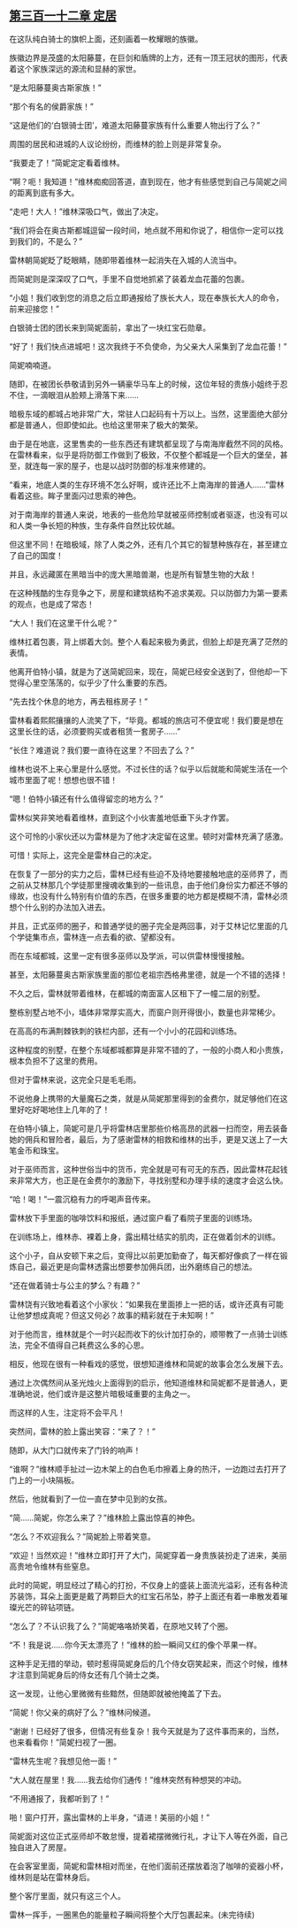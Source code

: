 ## [第三百一十二章 定居](https://www.xxbiquge.com/11_11222/8863142.html)


  在这队纯白骑士的旗帜上面，还刻画着一枚耀眼的族徽。

  族徽边界是茂盛的太阳藤蔓，在巨剑和盾牌的上方，还有一顶王冠状的图形，代表着这个家族深远的源流和显赫的家世。

  “是太阳藤蔓奥古斯家族！”

  “那个有名的侯爵家族！”

  “这是他们的‘白银骑士团’，难道太阳藤蔓家族有什么重要人物出行了么？”

  周围的居民和进城的人议论纷纷，而维林的脸上则是非常复杂。

  “我要走了！”简妮定定看着维林。

  “啊？呃！我知道！”维林痴痴回答道，直到现在，他才有些感觉到自己与简妮之间的距离到底有多大。

  “走吧！大人！”维林深吸口气，做出了决定。

  “我们将会在奥古斯都城逗留一段时间，地点就不用和你说了，相信你一定可以找到我们的，不是么？”

  雷林朝简妮眨了眨眼睛，随即带着维林一起消失在入城的人流当中。

  而简妮则是深深叹了口气，手里不自觉地抓紧了装着龙血花蕾的包裹。

  “小姐！我们收到您的消息之后立即通报给了族长大人，现在奉族长大人的命令，前来迎接您！”

  白银骑士团的团长来到简妮面前，拿出了一块红宝石勋章。

  “好了！我们快点进城吧！这次我终于不负使命，为父亲大人采集到了龙血花蕾！”

  简妮喃喃道。

  随即，在被团长恭敬请到另外一辆豪华马车上的时候，这位年轻的贵族小姐终于忍不住，一滴眼泪从脸颊上滑落下来……

  暗极东域的都城占地非常广大，常驻人口起码有十万以上。当然，这里面绝大部分都是普通人，但即使如此。也给这里带来了极大的繁荣。

  由于是在地底，这里售卖的一些东西还有建筑都呈现了与南海岸截然不同的风格。在雷林看来，似乎是将防御工作做到了极致，不仅整个都城是一个巨大的堡垒，甚至，就连每一家的屋子，也是以战时防御的标准来修建的。

  “看来，地底人类的生存环境不怎么好啊，或许还比不上南海岸的普通人……”雷林看着这些。眸子里面闪过思索的神色。

  对于南海岸的普通人来说，地表的一些危险早就被巫师控制或者驱逐，也没有可以和人类一争长短的种族，生存条件自然比较优越。

  但这里不同！在暗极域，除了人类之外，还有几个其它的智慧种族存在，甚至建立了自己的国度！

  并且，永远藏匿在黑暗当中的庞大黑暗兽潮，也是所有智慧生物的大敌！

  在这种残酷的生存竞争之下，房屋和建筑结构不追求美观。只以防御力为第一要素的观点，也是成了常态！

  “大人！我们在这里干什么呢？”

  维林扛着包裹，背上绑着大剑。整个人看起来极为勇武，但脸上却是充满了茫然的表情。

  他离开伯特小镇，就是为了送简妮回来，现在，简妮已经安全送到了，但他却一下觉得心里空荡荡的，似乎少了什么重要的东西。

  “先去找个休息的地方，再去租栋房子！”

  雷林看着熙熙攘攘的人流笑了下，“毕竟。都城的旅店可不便宜呢！我们要是想在这里长住的话，必须要购买或者租赁一套房子……”

  “长住？难道说？我们要一直待在这里？不回去了么？”

  维林也说不上来心里是什么感觉。不过长住的话？似乎以后就能和简妮生活在一个城市里面了呢！想想也很不错！

  “嗯！伯特小镇还有什么值得留恋的地方么？”

  雷林似笑非笑地看着维林，直到这个小伙害羞地低垂下头才作罢。

  这个可怜的小家伙还以为雷林是为了他才决定留在这里。顿时对雷林充满了感激。

  可惜！实际上，这完全是雷林自己的决定。

  在恢复了一部分的实力之后，雷林已经有些迫不及待地要接触地底的巫师界了，而之前从艾林那几个学徒那里搜魂收集到的一些讯息，由于他们身份实力都还不够的缘故，也没有什么特别有价值的东西，在很多重要的地方都是模糊不清，雷林必须想个什么别的办法加入进去。

  并且，正式巫师的圈子，和普通学徒的圈子完全是两回事，对于艾林记忆里面的几个学徒集市点，雷林连一点去看的欲、望都没有。

  而在东域都城，这里一定有很多巫师以及学派，可以供雷林慢慢接触。

  甚至，太阳藤蔓奥古斯家族里面的那位老祖宗西格弗里德，就是一个不错的选择！

  不久之后，雷林就带着维林，在都城的南面富人区租下了一幢二层的别墅。

  整栋别墅占地不小，墙体非常厚实高大，而窗户则开得很小，数量也非常稀少。

  在高高的布满荆棘铁刺的铁栏内部，还有一个小小的花园和训练场。

  这种程度的别墅，在整个东域都城都算是非常不错的了，一般的小商人和小贵族，根本负担不了这里的费用。

  但对于雷林来说，这完全只是毛毛雨。

  不说他身上携带的大量魔石之类，就是从简妮那里得到的金费尔，就足够他们在这里好吃好喝地住上几年的了！

  在伯特小镇上，简妮可是几乎将雷林店里那些价格高昂的武器一扫而空，用去装备她的佣兵和冒险者，最后，为了感谢雷林的相救和维林的出手，更是又送上了一大笔金币和珠宝。

  对于巫师而言，这种世俗当中的货币，完全就是可有可无的东西，因此雷林花起钱来非常大方，也正是在金费尔的激励下，寻找别墅和办理手续的速度才会这么快。

  “哈！喝！”一震沉稳有力的呼喝声音传来。

  雷林放下手里面的咖啡饮料和报纸，通过窗户看了看院子里面的训练场。

  在训练场上，维林赤、裸着上身，露出精壮结实的肌肉，正在做着剑术的训练。

  这个小子，自从安顿下来之后，变得比以前更加勤奋了，每天都好像疯了一样在锻炼自己，最近更是向雷林透露出想要参加佣兵团，出外磨练自己的想法。

  “还在做着骑士与公主的梦么？有趣？”

  雷林饶有兴致地看着这个小家伙：“如果我在里面掺上一把的话，或许还真有可能让他梦想成真呢？但这又何必？故事的精彩就在于未知啊！”

  对于他而言，维林就是个一时兴起而收下的伙计加打杂的，顺带教了一点骑士训练法，完全不值得自己耗费这么多的心思。

  相反，他现在很有一种看戏的感觉，很想知道维林和简妮的故事会怎么发展下去。

  通过上次偶然间从圣光烛火上面得到的启示，他知道维林和简妮都不是普通人，更准确地说，他们或许是这整片暗极域重要的主角之一。

  而这样的人生，注定将不会平凡！

  突然间，雷林的脸上露出笑容：“来了？！”

  随即，从大门口就传来了门铃的响声！

  “谁啊？”维林顺手扯过一边木架上的白色毛巾擦着上身的热汗，一边跑过去打开了门上的一小块隔板。

  然后，他就看到了一位一直在梦中见到的女孩。

  “简……简妮，你怎么来了？”维林脸上露出惊喜的神色。

  “怎么？不欢迎我么？”简妮脸上带着笑意。

  “欢迎！当然欢迎！”维林立即打开了大门，简妮穿着一身贵族装扮走了进来，美丽高贵地令维林有些窒息。

  此时的简妮，明显经过了精心的打扮，不仅身上的盛装上面流光溢彩，还有各种流苏装饰，耳朵上面更是戴了两颗巨大的红宝石吊坠，脖子上面还有着一串散发着璀璨光芒的碎钻项链。

  “怎么了？不认识我了么？”简妮咯咯娇笑着，在原地又转了个圈。

  “不！我是说……你今天太漂亮了！”维林的脸一瞬间又红的像个苹果一样。

  这种手足无措的举动，顿时惹得简妮身后的几个侍女窃笑起来，而这个时候，维林才注意到简妮身后的侍女还有几个骑士之类。

  这一发现，让他心里微微有些黯然，但随即就被他掩盖了下去。

  “简妮！你父亲的病好了么？”维林问候道。

  “谢谢！已经好了很多，但情况有些复杂！我今天就是为了这件事而来的，当然，也来看看你！”简妮扫视了一圈。

  “雷林先生呢？我想见他一面！”

  “大人就在屋里！我……我去给你们通传！”维林突然有种想哭的冲动。

  “不用通报了，我都听到了！”

  啪！窗户打开，露出雷林的上半身，“请进！美丽的小姐！”

  简妮面对这位正式巫师却不敢怠慢，提着裙摆微微行礼，才让下人等在外面，自己独自进入了房屋。

  在会客室里面，简妮和雷林相对而坐，在他们面前还摆放着泡了咖啡的瓷器小杯，维林则是站在雷林身后。

  整个客厅里面，就只有这三个人。

  雷林一挥手，一圈黑色的能量粒子瞬间将整个大厅包裹起来。(未完待续)
